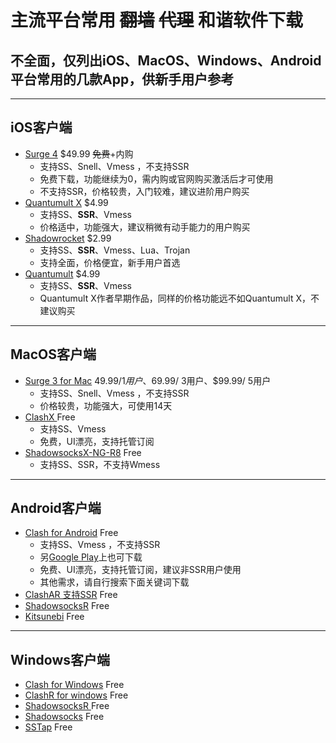 主流平台常用 ~~翻墙~~ ~~代理~~ 和谐软件下载
==
不全面，仅列出**iOS、MacOS、Windows、Android**平台常用的几款App，供新手用户参考
--
***
## iOS客户端
* [Surge 4](https://apps.apple.com/us/app/id1442620678) $49.99 ~~免费~~+内购
   * 支持SS、Snell、Vmess ，不支持SSR
   * 免费下载，功能继续为0，需内购或官网购买激活后才可使用
   * 不支持SSR，价格较贵，入门较难，建议进阶用户购买
* [Quantumult X](https://apps.apple.com/us/app/quantumult-x/id1443988620) $4.99
   * 支持SS、**SSR**、Vmess 
   * 价格适中，功能强大，建议稍微有动手能力的用户购买
* [Shadowrocket](https://apps.apple.com/us/app/shadowrocket/id932747118) $2.99
   * 支持SS、**SSR**、Vmess、Lua、Trojan
   * 支持全面，价格便宜，新手用户首选
* [Quantumult](https://apps.apple.com/us/app/quantumult/id1252015438) $4.99
   * 支持SS、**SSR**、Vmess 
   * Quantumult X作者早期作品，同样的价格功能远不如Quantumult X，不建议购买
***
## MacOS客户端
* [Surge 3 for Mac](https://nssurge.com/mac/v3/Surge-latest.zip) $49.99/ 1用户、$69.99/ 3用户、$99.99/ 5用户
   * 支持SS、Snell、Vmess ，不支持SSR
   * 价格较贵，功能强大，可使用14天
* [ClashX ](https://github.com/yichengchen/clashX/releases) Free
   * 支持SS、Vmess
   * 免费，UI漂亮，支持托管订阅
* [ShadowsocksX-NG-R8](https://github.com/qinyuhang/ShadowsocksX-NG-R/releases) Free
   * 支持SS、SSR，不支持Wmess
***
## Android客户端
* [Clash for Android](https://t.me/clash_for_android_channel) Free
   * 支持SS、Vmess ，不支持SSR
   * 另[Google Play](https://play.google.com/store/apps/details?id=com.github.kr328.clash)上也可下载
   * 免费、UI漂亮，支持托管订阅，建议非SSR用户使用
   * 其他需求，请自行搜索下面关键词下载
* [ClashAR 支持SSR](https://github.com/WhoJave/ClashA/releases) Free
* [ShadowsocksR](https://github.com/shadowsocksr-backup/shadowsocksr-android/releases) Free
* [Kitsunebi](https://play.google.com/store/apps/details?id=fun.kitsunebi.kitsunebi4android) Free
***
## Windows客户端
* [Clash for Windows](https://github.com/Fndroid/clash_for_windows_pkg/releases) Free
* [ClashR for windows](http://clashr.tgbot.co/file) Free
* [ShadowsocksR ](https://github.com/shadowsocksr-backup/shadowsocksr-csharp/releases) Free
* [Shadowsocks](https://github.com/shadowsocks/shadowsocks-windows/releases) Free
* [SSTap](https://github.com/mayunbaba2/SSTap-beta-setup) Free